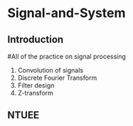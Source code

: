 # Signal-and-System
## Introduction
#All of the practice on signal processing
1. Convolution of signals
2. Discrete Fourier Transform
3. Filter design
4. Z-transform

## NTUEE

